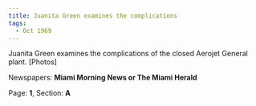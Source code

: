 ```yaml
---  
title: Juanita Green examines the complications  
tags:  
  - Oct 1969  
---  
```

  
Juanita Green examines the complications of the closed Aerojet General plant. [Photos]  
  
Newspapers: **Miami Morning News or The Miami Herald**  
  
Page: **1**, Section: **A** 
